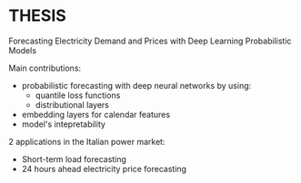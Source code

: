 # THESIS
Forecasting Electricity Demand and Prices with Deep Learning Probabilistic Models

Main contributions:
- probabilistic forecasting with deep neural networks by using:
  - quantile loss functions
  - distributional layers
- embedding layers for calendar features
- model's intepretability 

2 applications in the Italian power market:
- Short-term load forecasting
- 24 hours ahead electricity price forecasting
